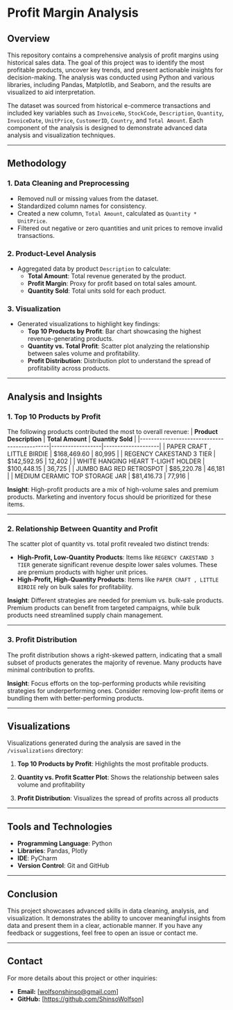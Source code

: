 # Profit Margin Analysis

## Overview
This repository contains a comprehensive analysis of profit margins using historical sales data. The goal of this project was to identify the most profitable products, uncover key trends, and present actionable insights for decision-making. The analysis was conducted using Python and various libraries, including Pandas, Matplotlib, and Seaborn, and the results are visualized to aid interpretation.

The dataset was sourced from historical e-commerce transactions and included key variables such as `InvoiceNo`, `StockCode`, `Description`, `Quantity`, `InvoiceDate`, `UnitPrice`, `CustomerID`, `Country`, and `Total Amount`. Each component of the analysis is designed to demonstrate advanced data analysis and visualization techniques.

---

## Methodology

### 1. **Data Cleaning and Preprocessing**
- Removed null or missing values from the dataset.
- Standardized column names for consistency.
- Created a new column, `Total Amount`, calculated as `Quantity * UnitPrice`.
- Filtered out negative or zero quantities and unit prices to remove invalid transactions.

### 2. **Product-Level Analysis**
- Aggregated data by product `Description` to calculate:
  - **Total Amount**: Total revenue generated by the product.
  - **Profit Margin**: Proxy for profit based on total sales amount.
  - **Quantity Sold**: Total units sold for each product.

### 3. **Visualization**
- Generated visualizations to highlight key findings:
  - **Top 10 Products by Profit**: Bar chart showcasing the highest revenue-generating products.
  - **Quantity vs. Total Profit**: Scatter plot analyzing the relationship between sales volume and profitability.
  - **Profit Distribution**: Distribution plot to understand the spread of profitability across products.

---

## Analysis and Insights

### 1. **Top 10 Products by Profit**
The following products contributed the most to overall revenue:
| **Product Description**                     | **Total Amount** | **Quantity Sold** |
|---------------------------------------------|------------------|--------------------|
| PAPER CRAFT , LITTLE BIRDIE                 | $168,469.60      | 80,995            |
| REGENCY CAKESTAND 3 TIER                    | $142,592.95      | 12,402            |
| WHITE HANGING HEART T-LIGHT HOLDER          | $100,448.15      | 36,725            |
| JUMBO BAG RED RETROSPOT                     | $85,220.78       | 46,181            |
| MEDIUM CERAMIC TOP STORAGE JAR              | $81,416.73       | 77,916            |

**Insight**: High-profit products are a mix of high-volume sales and premium products. Marketing and inventory focus should be prioritized for these items.

---

### 2. **Relationship Between Quantity and Profit**
The scatter plot of quantity vs. total profit revealed two distinct trends:
- **High-Profit, Low-Quantity Products**: Items like `REGENCY CAKESTAND 3 TIER` generate significant revenue despite lower sales volumes. These are premium products with higher unit prices.
- **High-Profit, High-Quantity Products**: Items like `PAPER CRAFT , LITTLE BIRDIE` rely on bulk sales for profitability.

**Insight**: Different strategies are needed for premium vs. bulk-sale products. Premium products can benefit from targeted campaigns, while bulk products need streamlined supply chain management.

---

### 3. **Profit Distribution**
The profit distribution shows a right-skewed pattern, indicating that a small subset of products generates the majority of revenue. Many products have minimal contribution to profits.

**Insight**: Focus efforts on the top-performing products while revisiting strategies for underperforming ones. Consider removing low-profit items or bundling them with better-performing products.

---

## Visualizations
Visualizations generated during the analysis are saved in the `/visualizations` directory:
1. **Top 10 Products by Profit**: Highlights the most profitable products.
   
2. **Quantity vs. Profit Scatter Plot**: Shows the relationship between sales volume and profitability

3. **Profit Distribution**: Visualizes the spread of profits across all products

---

## Tools and Technologies
- **Programming Language**: Python
- **Libraries**: Pandas, Plotly
- **IDE**: PyCharm
- **Version Control**: Git and GitHub

---

## Conclusion
This project showcases advanced skills in data cleaning, analysis, and visualization. It demonstrates the ability to uncover meaningful insights from data and present them in a clear, actionable manner. If you have any feedback or suggestions, feel free to open an issue or contact me.

---

## Contact
For more details about this project or other inquiries:
- **Email:** [wolfsonshinso@gmail.com]
- **GitHub:** [https://github.com/ShinsoWolfson]